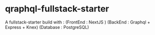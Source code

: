 # qraphql-fullstack-starter
A fullstack-starter build with :  (FrontEnd : NextJS ) (BackEnd :  Graphql + Express + Knex) (Database : PostgreSQL)
